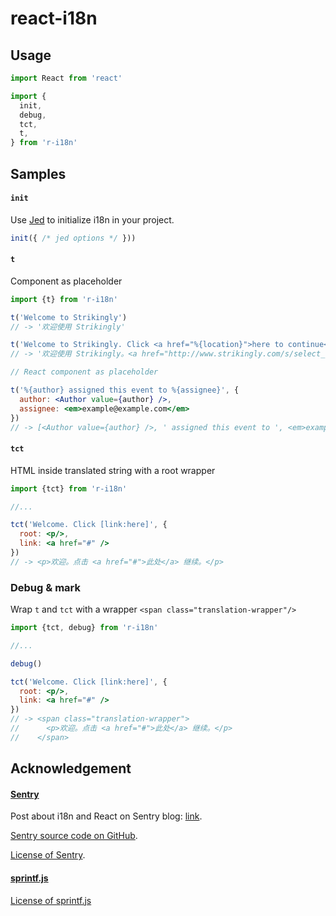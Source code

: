 # react-i18n

## Usage

```jsx
import React from 'react'

import {
  init, 
  debug, 
  tct, 
  t, 
} from 'r-i18n'
```

## Samples

#### `init`
Use [Jed](http://slexaxton.github.io/Jed) to initialize i18n in your project.

```jsx
init({ /* jed options */ })) 
```

#### `t`

Component as placeholder

```jsx
import {t} from 'r-i18n'

t('Welcome to Strikingly')  
// -> '欢迎使用 Strikingly'

t('Welcome to Strikingly. Click <a href="%{location}">here to continue</a>.', { location: 'http://www.strikingly.com/s/select_template' }) 
// -> '欢迎使用 Strikingly。<a href="http://www.strikingly.com/s/select_template">按此继续</a>。'

// React component as placeholder

t('%{author} assigned this event to %{assignee}', {
  author: <Author value={author} />,
  assignee: <em>example@example.com</em>
})
// -> [<Author value={author} />, ' assigned this event to ', <em>example@example.com</em>]
```

#### `tct`

HTML inside translated string with a root wrapper

```jsx
import {tct} from 'r-i18n'

//...

tct('Welcome. Click [link:here]', {
  root: <p/>,
  link: <a href="#" />
})
// -> <p>欢迎。点击 <a href="#">此处</a> 继续。</p>
```

### Debug & mark

Wrap `t` and `tct` with a wrapper `<span class="translation-wrapper"/>`

```jsx
import {tct, debug} from 'r-i18n'

//...

debug()

tct('Welcome. Click [link:here]', {
  root: <p/>,
  link: <a href="#" />
})
// -> <span class="translation-wrapper">
//      <p>欢迎。点击 <a href="#">此处</a> 继续。</p>
//    </span>
```

## Acknowledgement

#### [Sentry](https://github.com/getsentry/sentry)

Post about i18n and React on Sentry blog: [link](https://blog.getsentry.com/2016/01/07/react-i18n.html).

[Sentry source code on GitHub](https://github.com/getsentry/sentry/blob/f489a20c6d5318aba2f30fec0d745835436a94f7/src/sentry/static/sentry/app/locale.jsx).

[License of Sentry](./LICENSE-Sentry).

#### [sprintf.js](https://github.com/alexei/sprintf.js)

[License of sprintf.js](./LICENSE-sprintfjs)

